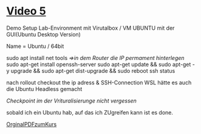 # [Video 5](https://www.udemy.com/course/learn-kubernetes/learn/lecture/9723288#overview)


Demo Setup Lab-Environment mit Virutalbox / VM UBUNTU mit der GUI(Ubuntu Desktop Version)

Name = Ubuntu / 64bit

sudo apt install net tools
*=>in dem Router die IP permament hinterlegen*
sudo apt-get install openssh-server
sudo apt-get update && sudo apt-get -y upgrade && sudo apt-get dist-upgrade && sudo reboot
ssh status

nach rollout checkout the ip adress & SSH-Connection
WSL hätte es auch die Ubuntu Headless gemacht


*Checkpoint im der Vrituralisierunge nicht vergessen*


sobald ich ein Ubuntu hab, auf das ich ZUgreifen kann ist es done. 



[OrginalPDFzumKurs](./original.pdf)
<!--![BeispielImages](./img/1.png)-->
